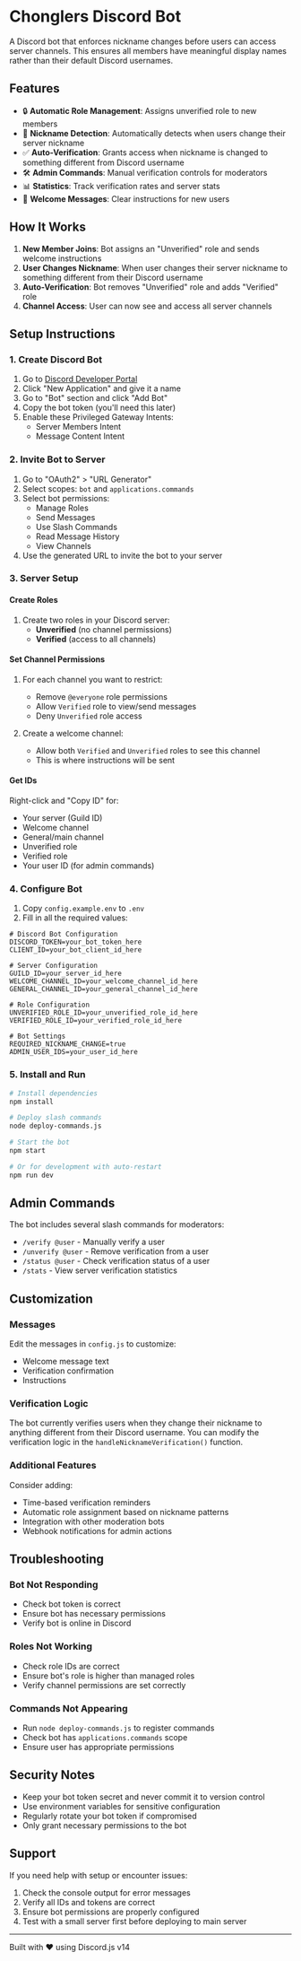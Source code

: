 # Chonglers Discord Bot

A Discord bot that enforces nickname changes before users can access server channels. This ensures all members have meaningful display names rather than their default Discord usernames.

## Features

- 🔒 **Automatic Role Management**: Assigns unverified role to new members
- 📝 **Nickname Detection**: Automatically detects when users change their server nickname
- ✅ **Auto-Verification**: Grants access when nickname is changed to something different from Discord username
- 🛠️ **Admin Commands**: Manual verification controls for moderators
- 📊 **Statistics**: Track verification rates and server stats
- 💬 **Welcome Messages**: Clear instructions for new users

## How It Works

1. **New Member Joins**: Bot assigns an "Unverified" role and sends welcome instructions
2. **User Changes Nickname**: When user changes their server nickname to something different from their Discord username
3. **Auto-Verification**: Bot removes "Unverified" role and adds "Verified" role
4. **Channel Access**: User can now see and access all server channels

## Setup Instructions

### 1. Create Discord Bot

1. Go to [Discord Developer Portal](https://discord.com/developers/applications)
2. Click "New Application" and give it a name
3. Go to "Bot" section and click "Add Bot"
4. Copy the bot token (you'll need this later)
5. Enable these Privileged Gateway Intents:
   - Server Members Intent
   - Message Content Intent

### 2. Invite Bot to Server

1. Go to "OAuth2" > "URL Generator"
2. Select scopes: `bot` and `applications.commands`
3. Select bot permissions:
   - Manage Roles
   - Send Messages
   - Use Slash Commands
   - Read Message History
   - View Channels
4. Use the generated URL to invite the bot to your server

### 3. Server Setup

#### Create Roles
1. Create two roles in your Discord server:
   - **Unverified** (no channel permissions)
   - **Verified** (access to all channels)

#### Set Channel Permissions
1. For each channel you want to restrict:
   - Remove `@everyone` role permissions
   - Allow `Verified` role to view/send messages
   - Deny `Unverified` role access

2. Create a welcome channel:
   - Allow both `Verified` and `Unverified` roles to see this channel
   - This is where instructions will be sent

#### Get IDs
Right-click and "Copy ID" for:
- Your server (Guild ID)
- Welcome channel
- General/main channel
- Unverified role
- Verified role
- Your user ID (for admin commands)

### 4. Configure Bot

1. Copy `config.example.env` to `.env`
2. Fill in all the required values:

```env
# Discord Bot Configuration
DISCORD_TOKEN=your_bot_token_here
CLIENT_ID=your_bot_client_id_here

# Server Configuration
GUILD_ID=your_server_id_here
WELCOME_CHANNEL_ID=your_welcome_channel_id_here
GENERAL_CHANNEL_ID=your_general_channel_id_here

# Role Configuration
UNVERIFIED_ROLE_ID=your_unverified_role_id_here
VERIFIED_ROLE_ID=your_verified_role_id_here

# Bot Settings
REQUIRED_NICKNAME_CHANGE=true
ADMIN_USER_IDS=your_user_id_here
```

### 5. Install and Run

```bash
# Install dependencies
npm install

# Deploy slash commands
node deploy-commands.js

# Start the bot
npm start

# Or for development with auto-restart
npm run dev
```

## Admin Commands

The bot includes several slash commands for moderators:

- `/verify @user` - Manually verify a user
- `/unverify @user` - Remove verification from a user  
- `/status @user` - Check verification status of a user
- `/stats` - View server verification statistics

## Customization

### Messages
Edit the messages in `config.js` to customize:
- Welcome message text
- Verification confirmation
- Instructions

### Verification Logic
The bot currently verifies users when they change their nickname to anything different from their Discord username. You can modify the verification logic in the `handleNicknameVerification()` function.

### Additional Features
Consider adding:
- Time-based verification reminders
- Automatic role assignment based on nickname patterns
- Integration with other moderation bots
- Webhook notifications for admin actions

## Troubleshooting

### Bot Not Responding
- Check bot token is correct
- Ensure bot has necessary permissions
- Verify bot is online in Discord

### Roles Not Working
- Check role IDs are correct
- Ensure bot's role is higher than managed roles
- Verify channel permissions are set correctly

### Commands Not Appearing
- Run `node deploy-commands.js` to register commands
- Check bot has `applications.commands` scope
- Ensure user has appropriate permissions

## Security Notes

- Keep your bot token secret and never commit it to version control
- Use environment variables for sensitive configuration
- Regularly rotate your bot token if compromised
- Only grant necessary permissions to the bot

## Support

If you need help with setup or encounter issues:
1. Check the console output for error messages
2. Verify all IDs and tokens are correct
3. Ensure bot permissions are properly configured
4. Test with a small server first before deploying to main server

---

Built with ❤️ using Discord.js v14
